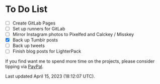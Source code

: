 # To Do List
- [ ]  Create GitLab Pages
  - [ ] Set up runners for GitLab 
- [ ]  Mirror Instagram photos to Pixelfed and Calckey / Misskey
- [x] Back up Tumblr posts
- [ ] Back up tweets
- [ ] Finish blog posts for LighterPack

If you find want me to spend more time on the projects, please consider tipping via [PayPal](https://paypal.me/bglamours).

Last updated April 15, 2023 (18:12:07 UTC).
